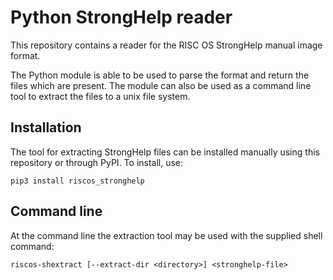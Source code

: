 # Python StrongHelp reader

This repository contains a reader for the RISC OS StrongHelp manual image format.

The Python module is able to be used to parse the format and return the files
which are present. The module can also be used as a command line tool to
extract the files to a unix file system.


## Installation

The tool for extracting StrongHelp files can be installed manually
using this repository or through PyPI. To install, use:

    pip3 install riscos_stronghelp


## Command line

At the command line the extraction tool may be used with the
supplied shell command:

    riscos-shextract [--extract-dir <directory>] <stronghelp-file>
